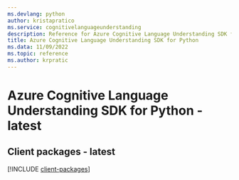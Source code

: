 ```yaml
---
ms.devlang: python
author: kristapratico
ms.service: cognitivelanguageunderstanding
description: Reference for Azure Cognitive Language Understanding SDK for Python
title: Azure Cognitive Language Understanding SDK for Python
ms.data: 11/09/2022
ms.topic: reference
ms.author: krpratic
---
```

# Azure Cognitive Language Understanding SDK for Python - latest

## Client packages - latest
[!INCLUDE [client-packages](cognitive-language-understanding-client-index.md)]